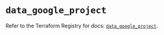 # `data_google_project`

Refer to the Terraform Registry for docs: [`data_google_project`](https://registry.terraform.io/providers/hashicorp/google-beta/6.41.0/docs/data-sources/google_project).
